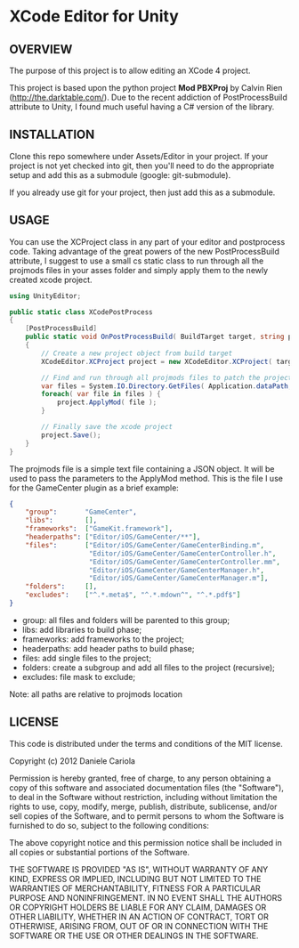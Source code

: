 # XCode Editor for Unity

## OVERVIEW

The purpose of this project is to allow editing an XCode 4 project.

This project is based upon the python project **Mod PBXProj** by Calvin Rien (http://the.darktable.com/). Due to the recent addiction of PostProcessBuild attribute to Unity, I found much useful having a C# version of the library.


## INSTALLATION

Clone this repo somewhere under Assets/Editor in your project. If your project is not yet checked into git, then you'll need to do the appropriate setup and add this as a submodule (google: git-submodule).

If you already use git for your project, then just add this as a submodule.


## USAGE

You can use the XCProject class in any part of your editor and postprocess code. Taking advantage of the great powers of the new PostProcessBuild attribute, I suggest to use a small cs static class to run through all the projmods files in your asses folder and simply apply them to the newly created xcode project.

```cs
using UnityEditor;

public static class XCodePostProcess
{
    [PostProcessBuild]
    public static void OnPostProcessBuild( BuildTarget target, string path )
    {
        // Create a new project object from build target
        XCodeEditor.XCProject project = new XCodeEditor.XCProject( targetPath );

        // Find and run through all projmods files to patch the project
        var files = System.IO.Directory.GetFiles( Application.dataPath, "*.projmods", SearchOption.AllDirectories );
        foreach( var file in files ) {
            project.ApplyMod( file );
        }

        // Finally save the xcode project
        project.Save();
    }
}
```

The projmods file is a simple text file containing a JSON object. It will be used to pass the parameters to the ApplyMod method. This is the file I use for the GameCenter plugin as a brief example:

```json
{
    "group":       "GameCenter",
    "libs":        [],
    "frameworks":  ["GameKit.framework"],
    "headerpaths": ["Editor/iOS/GameCenter/**"],
    "files":       ["Editor/iOS/GameCenter/GameCenterBinding.m",
                    "Editor/iOS/GameCenter/GameCenterController.h",
                    "Editor/iOS/GameCenter/GameCenterController.mm",
                    "Editor/iOS/GameCenter/GameCenterManager.h",
                    "Editor/iOS/GameCenter/GameCenterManager.m"],
    "folders":     [],
    "excludes":    ["^.*.meta$", "^.*.mdown^", "^.*.pdf$"]
}
```

- group: all files and folders will be parented to this group;
- libs: add libraries to build phase;
- frameworks: add frameworks to the project;
- headerpaths: add header paths to build phase;
- files: add single files to the project;
- folders: create a subgroup and add all files to the project (recursive);
- excludes: file mask to exclude;

Note: all paths are relative to projmods location


## LICENSE

This code is distributed under the terms and conditions of the MIT license.

Copyright (c) 2012 Daniele Cariola

Permission is hereby granted, free of charge, to any person obtaining a copy of this software and associated documentation files (the "Software"), to deal in the Software without restriction, including without limitation the rights to use, copy, modify, merge, publish, distribute, sublicense, and/or sell copies of the Software, and to permit persons to whom the Software is furnished to do so, subject to the following conditions:

The above copyright notice and this permission notice shall be included in all copies or substantial portions of the Software.

THE SOFTWARE IS PROVIDED "AS IS", WITHOUT WARRANTY OF ANY KIND, EXPRESS OR IMPLIED, INCLUDING BUT NOT LIMITED TO THE WARRANTIES OF MERCHANTABILITY, FITNESS FOR A PARTICULAR PURPOSE AND NONINFRINGEMENT. IN NO EVENT SHALL THE AUTHORS OR COPYRIGHT HOLDERS BE LIABLE FOR ANY CLAIM, DAMAGES OR OTHER LIABILITY, WHETHER IN AN ACTION OF CONTRACT, TORT OR OTHERWISE, ARISING FROM, OUT OF OR IN CONNECTION WITH THE SOFTWARE OR THE USE OR OTHER DEALINGS IN THE SOFTWARE.

